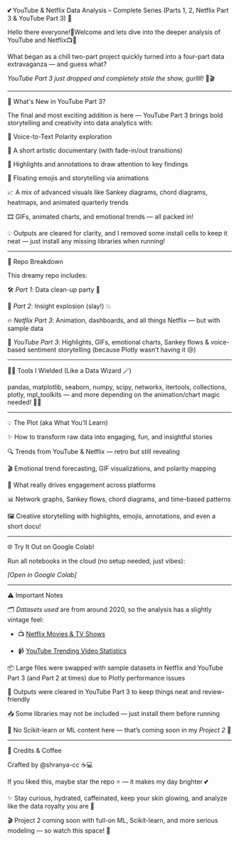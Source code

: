 💕 YouTube & Netflix Data Analysis – Complete Series (Parts 1, 2, Netflix Part 3 & YouTube Part 3) 🎉



Hello there everyone!👋Welcome and lets dive into the deeper analysis of YouTube and Netflix📺🍿



What began as a chill two-part project quickly turned into a four-part data extravaganza — and guess what?  

*YouTube Part 3 just dropped and completely stole the show, gurllll!* 💅🎬



---



🌟 What's New in YouTube Part 3?



The final and most exciting addition is here — YouTube Part 3 brings bold storytelling and creativity into data analytics with:



🎤 Voice-to-Text Polarity exploration  

🎥 A short artistic documentary (with fade-in/out transitions)  

🎯 Highlights and annotations to draw attention to key findings  

💫 Floating emojis and storytelling via animations  

📈 A mix of advanced visuals like Sankey diagrams, chord diagrams, heatmaps, and animated quarterly trends  

🎞 GIFs, animated charts, and emotional trends — all packed in!  

💡 Outputs are cleared for clarity, and I removed some install cells to keep it neat — just install any missing libraries when running!



---



📂 Repo Breakdown



This dreamy repo includes:



🛠 *Part 1*: Data clean-up party 🧼  

🎉 *Part 2*: Insight explosion (slay!) 💥  

🔥 *Netflix Part 3*: Animation, dashboards, and all things Netflix — but with sample data  

🌈 *YouTube Part 3*: Highlights, GIFs, emotional charts, Sankey flows & voice-based sentiment storytelling (because Plotly wasn’t having it 😢)



---



🧚‍♀ Tools I Wielded (Like a Data Wizard 🪄)



pandas, matplotlib, seaborn, numpy, scipy, networkx, itertools, collections, plotly, mpl_toolkits — and more depending on the animation/chart magic needed! 🥺✨



---



💡 The Plot (aka What You’ll Learn)



✨ How to transform raw data into engaging, fun, and insightful stories  

🔍 Trends from YouTube & Netflix — retro but still revealing  

🎬 Emotional trend forecasting, GIF visualizations, and polarity mapping  

🧠 What really drives engagement across platforms  

📊 Network graphs, Sankey flows, chord diagrams, and time-based patterns  

🖼 Creative storytelling with highlights, emojis, annotations, and even a short docu!



---



🌐 Try It Out on Google Colab!



Run all notebooks in the cloud (no setup needed, just vibes):  

*[Open in Google Colab]*



---



⚠ Important Notes



🗂 *Datasets used* are from around 2020, so the analysis has a slightly vintage feel:  

- 📺 [Netflix Movies & TV Shows](https://www.kaggle.com/datasets/shivamb/netflix-shows)  

- 📹 [YouTube Trending Video Statistics](https://www.kaggle.com/datasets/datasnaek/youtube-new)



📦 Large files were swapped with sample datasets in Netflix and YouTube Part 3 (and Part 2 at times) due to Plotly performance issues  

🧹 Outputs were cleared in YouTube Part 3 to keep things neat and review-friendly  

📥 Some libraries may not be included — just install them before running  

🤖 No Scikit-learn or ML content here — that’s coming soon in my *Project 2* 🔮



---



💬 Credits & Coffee



Crafted by @shranya-cc ☕💻  

If you liked this, maybe star the repo ⭐ — it makes my day brighter 💕



✨ Stay curious, hydrated, caffeinated, keep your skin glowing, and analyze like the data royalty you are 👑  

🎬 Project 2 coming soon with full-on ML, Scikit-learn, and more serious modeling — so watch this space! 🚀


